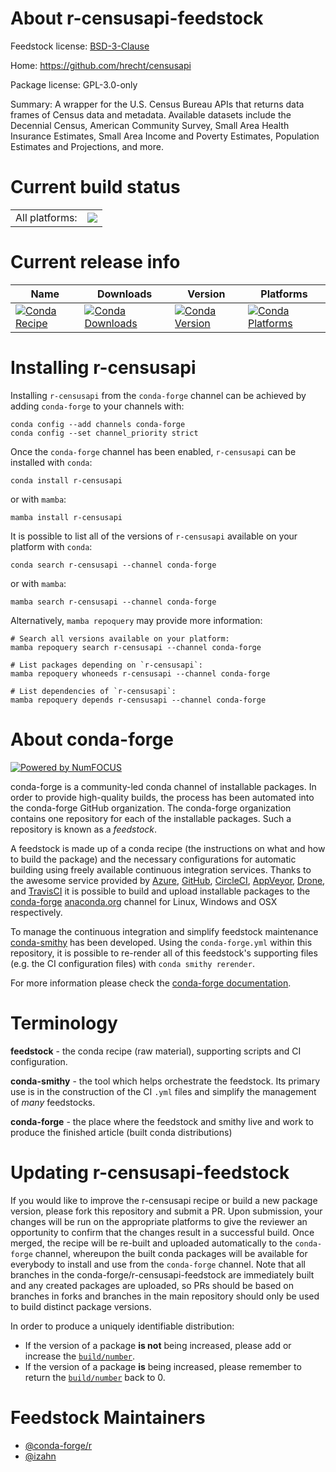 About r-censusapi-feedstock
===========================

Feedstock license: [BSD-3-Clause](https://github.com/conda-forge/r-censusapi-feedstock/blob/main/LICENSE.txt)

Home: https://github.com/hrecht/censusapi

Package license: GPL-3.0-only

Summary: A wrapper for the U.S. Census Bureau APIs that returns data frames of Census data and metadata. Available datasets include the Decennial Census, American Community Survey, Small Area Health Insurance Estimates, Small Area Income and Poverty Estimates, Population Estimates and Projections, and more.

Current build status
====================


<table><tr><td>All platforms:</td>
    <td>
      <a href="https://dev.azure.com/conda-forge/feedstock-builds/_build/latest?definitionId=13574&branchName=main">
        <img src="https://dev.azure.com/conda-forge/feedstock-builds/_apis/build/status/r-censusapi-feedstock?branchName=main">
      </a>
    </td>
  </tr>
</table>

Current release info
====================

| Name | Downloads | Version | Platforms |
| --- | --- | --- | --- |
| [![Conda Recipe](https://img.shields.io/badge/recipe-r--censusapi-green.svg)](https://anaconda.org/conda-forge/r-censusapi) | [![Conda Downloads](https://img.shields.io/conda/dn/conda-forge/r-censusapi.svg)](https://anaconda.org/conda-forge/r-censusapi) | [![Conda Version](https://img.shields.io/conda/vn/conda-forge/r-censusapi.svg)](https://anaconda.org/conda-forge/r-censusapi) | [![Conda Platforms](https://img.shields.io/conda/pn/conda-forge/r-censusapi.svg)](https://anaconda.org/conda-forge/r-censusapi) |

Installing r-censusapi
======================

Installing `r-censusapi` from the `conda-forge` channel can be achieved by adding `conda-forge` to your channels with:

```
conda config --add channels conda-forge
conda config --set channel_priority strict
```

Once the `conda-forge` channel has been enabled, `r-censusapi` can be installed with `conda`:

```
conda install r-censusapi
```

or with `mamba`:

```
mamba install r-censusapi
```

It is possible to list all of the versions of `r-censusapi` available on your platform with `conda`:

```
conda search r-censusapi --channel conda-forge
```

or with `mamba`:

```
mamba search r-censusapi --channel conda-forge
```

Alternatively, `mamba repoquery` may provide more information:

```
# Search all versions available on your platform:
mamba repoquery search r-censusapi --channel conda-forge

# List packages depending on `r-censusapi`:
mamba repoquery whoneeds r-censusapi --channel conda-forge

# List dependencies of `r-censusapi`:
mamba repoquery depends r-censusapi --channel conda-forge
```


About conda-forge
=================

[![Powered by
NumFOCUS](https://img.shields.io/badge/powered%20by-NumFOCUS-orange.svg?style=flat&colorA=E1523D&colorB=007D8A)](https://numfocus.org)

conda-forge is a community-led conda channel of installable packages.
In order to provide high-quality builds, the process has been automated into the
conda-forge GitHub organization. The conda-forge organization contains one repository
for each of the installable packages. Such a repository is known as a *feedstock*.

A feedstock is made up of a conda recipe (the instructions on what and how to build
the package) and the necessary configurations for automatic building using freely
available continuous integration services. Thanks to the awesome service provided by
[Azure](https://azure.microsoft.com/en-us/services/devops/), [GitHub](https://github.com/),
[CircleCI](https://circleci.com/), [AppVeyor](https://www.appveyor.com/),
[Drone](https://cloud.drone.io/welcome), and [TravisCI](https://travis-ci.com/)
it is possible to build and upload installable packages to the
[conda-forge](https://anaconda.org/conda-forge) [anaconda.org](https://anaconda.org/)
channel for Linux, Windows and OSX respectively.

To manage the continuous integration and simplify feedstock maintenance
[conda-smithy](https://github.com/conda-forge/conda-smithy) has been developed.
Using the ``conda-forge.yml`` within this repository, it is possible to re-render all of
this feedstock's supporting files (e.g. the CI configuration files) with ``conda smithy rerender``.

For more information please check the [conda-forge documentation](https://conda-forge.org/docs/).

Terminology
===========

**feedstock** - the conda recipe (raw material), supporting scripts and CI configuration.

**conda-smithy** - the tool which helps orchestrate the feedstock.
                   Its primary use is in the construction of the CI ``.yml`` files
                   and simplify the management of *many* feedstocks.

**conda-forge** - the place where the feedstock and smithy live and work to
                  produce the finished article (built conda distributions)


Updating r-censusapi-feedstock
==============================

If you would like to improve the r-censusapi recipe or build a new
package version, please fork this repository and submit a PR. Upon submission,
your changes will be run on the appropriate platforms to give the reviewer an
opportunity to confirm that the changes result in a successful build. Once
merged, the recipe will be re-built and uploaded automatically to the
`conda-forge` channel, whereupon the built conda packages will be available for
everybody to install and use from the `conda-forge` channel.
Note that all branches in the conda-forge/r-censusapi-feedstock are
immediately built and any created packages are uploaded, so PRs should be based
on branches in forks and branches in the main repository should only be used to
build distinct package versions.

In order to produce a uniquely identifiable distribution:
 * If the version of a package **is not** being increased, please add or increase
   the [``build/number``](https://docs.conda.io/projects/conda-build/en/latest/resources/define-metadata.html#build-number-and-string).
 * If the version of a package **is** being increased, please remember to return
   the [``build/number``](https://docs.conda.io/projects/conda-build/en/latest/resources/define-metadata.html#build-number-and-string)
   back to 0.

Feedstock Maintainers
=====================

* [@conda-forge/r](https://github.com/conda-forge/r/)
* [@izahn](https://github.com/izahn/)

